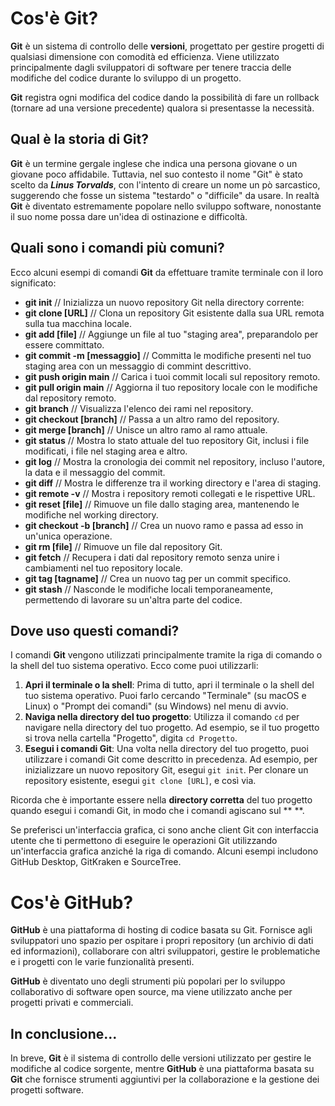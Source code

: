 ﻿# Cos'è Git?

**Git** è un sistema di controllo delle **versioni**, progettato per gestire progetti di qualsiasi dimensione con comodità ed efficienza. Viene utilizzato principalmente dagli sviluppatori di software per tenere traccia delle modifiche del codice durante lo sviluppo di un progetto.

**Git** registra ogni modifica del codice dando la possibilità di fare un rollback (tornare ad una versione precedente) qualora si presentasse la necessità.

## Qual è la storia di Git?

**Git** è un termine gergale inglese che indica una persona giovane o un giovane poco affidabile. Tuttavia, nel suo contesto il nome "Git" è stato scelto da **_Linus Torvalds_**, con l'intento di creare un nome un pò sarcastico, suggerendo che fosse un sistema "testardo" o "difficile" da usare. In realtà **Git** è diventato estremamente popolare nello sviluppo software, nonostante il suo nome possa dare un'idea di ostinazione e difficoltà.

## Quali sono i comandi più comuni?

Ecco alcuni esempi di comandi **Git** da effettuare tramite terminale con il loro significato:

- **git init** // Inizializza un nuovo repository Git nella directory corrente:
- **git clone [URL]** // Clona un repository Git esistente dalla sua URL remota sulla tua macchina locale.
- **git add [file]** // Aggiunge un file al tuo "staging area", preparandolo per essere committato.
- **git commit -m [messaggio]** // Committa le modifiche presenti nel tuo staging area con un messaggio di commint descrittivo.
- **git push origin main** // Carica i tuoi commit locali sul repository remoto.
- **git pull origin main** // Aggiorna il tuo repository locale con le modifiche dal repository remoto.
- **git branch** // Visualizza l'elenco dei rami nel repository.
- **git checkout [branch]** // Passa a un altro ramo del repository.
- **git merge [branch]** // Unisce un altro ramo al ramo attuale.
- **git status** // Mostra lo stato attuale del tuo repository Git, inclusi i file modificati, i file nel staging area e altro.
- **git log** // Mostra la cronologia dei commit nel repository, incluso l'autore, la data e il messaggio del commit.
- **git diff** // Mostra le differenze tra il working directory e l'area di staging.
- **git remote -v** // Mostra i repository remoti collegati e le rispettive URL.
- **git reset [file]** // Rimuove un file dallo staging area, mantenendo le modifiche nel working directory.
- **git checkout -b [branch]** // Crea un nuovo ramo e passa ad esso in un'unica operazione.
- **git rm [file]** // Rimuove un file dal repository Git.
- **git fetch** // Recupera i dati dal repository remoto senza unire i cambiamenti nel tuo repository locale.
- **git tag [tagname]** // Crea un nuovo tag per un commit specifico.
- **git stash** // Nasconde le modifiche locali temporaneamente, permettendo di lavorare su un'altra parte del codice.

## Dove uso questi comandi?

I comandi **Git** vengono utilizzati principalmente tramite la riga di comando o la shell del tuo sistema operativo. Ecco come puoi utilizzarli:

1.  **Apri il terminale o la shell**: Prima di tutto, apri il terminale o la shell del tuo sistema operativo. Puoi farlo cercando "Terminale" (su macOS e Linux) o "Prompt dei comandi" (su Windows) nel menu di avvio.
2.  **Naviga nella directory del tuo progetto**: Utilizza il comando `cd` per navigare nella directory del tuo progetto. Ad esempio, se il tuo progetto si trova nella cartella "Progetto", digita `cd Progetto`.
3.  **Esegui i comandi Git**: Una volta nella directory del tuo progetto, puoi utilizzare i comandi Git come descritto in precedenza. Ad esempio, per inizializzare un nuovo repository Git, esegui `git init`. Per clonare un repository esistente, esegui `git clone [URL]`, e così via.

Ricorda che è importante essere nella **directory corretta** del tuo progetto quando esegui i comandi Git, in modo che i comandi agiscano sul \*\*
\*\*.

Se preferisci un'interfaccia grafica, ci sono anche client Git con interfaccia utente che ti permettono di eseguire le operazioni Git utilizzando un'interfaccia grafica anziché la riga di comando. Alcuni esempi includono GitHub Desktop, GitKraken e SourceTree.

# Cos'è GitHub?

**GitHub** è una piattaforma di hosting di codice basata su Git. Fornisce agli sviluppatori uno spazio per ospitare i propri repository (un archivio di dati ed informazioni), collaborare con altri sviluppatori, gestire le problematiche e i progetti con le varie funzionalità presenti.

**GitHub** è diventato uno degli strumenti più popolari per lo sviluppo collaborativo di software open source, ma viene utilizzato anche per progetti privati e commerciali.

## In conclusione...

In breve, **Git** è il sistema di controllo delle versioni utilizzato per gestire le modifiche al codice sorgente, mentre **GitHub** è una piattaforma basata su **Git** che fornisce strumenti aggiuntivi per la collaborazione e la gestione dei progetti software.
